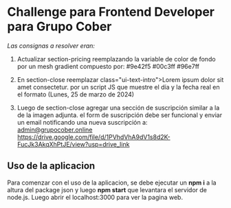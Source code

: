 # Challenge para Frontend Developer para Grupo Cober

_Las consignas a resolver eran:_ 
1. Actualizar section-pricing reemplazando la variable de color de fondo por un mesh gradient compuesto por:
#9e42f5
#00c3ff
#96e7ff 

2. En  section-close reemplazar 
class="ui-text-intro">Lorem ipsum dolor sit amet consectetur.
por un script JS que muestre el día y la fecha real en el formato (Lunes, 25 de marzo de 2024) 

3. Luego de section-close agregar una sección de suscripción similar a la de la imagen adjunta.
el form de suscripción debe ser funcional y enviar un email notificando una nueva suscripción a: 
admin@grupocober.online 
https://drive.google.com/file/d/1PVhdVhA9dV1s8d2K-FucJk3AkqXhPtJE/view?usp=drive_link

## Uso de la aplicacion


Para comenzar con el uso de la aplicacion, se debe ejecutar un **npm i** a la altura del package json y luego **npm start** que levantara el servidor de node.js. Luego abrir el localhost:3000 para ver la pagina web.
